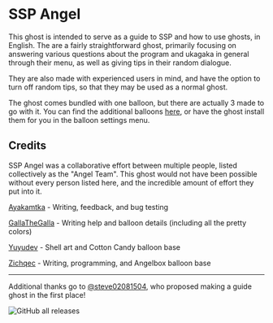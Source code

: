 # SSP Angel
This ghost is intended to serve as a guide to SSP and how to use ghosts, in English. The are a fairly straightforward ghost, primarily focusing on answering various questions about the program and ukagaka in general through their menu, as well as giving tips in their random dialogue.

They are also made with experienced users in mind, and have the option to turn off random tips, so that they may be used as a normal ghost.

The ghost comes bundled with one balloon, but there are actually 3 made to go with it. You can find the additional balloons [here](https://github.com/Zichqec/SSP_Angel_Balloons/releases), or have the ghost install them for you in the balloon settings menu.

## Credits
SSP Angel was a collaborative effort between multiple people, listed collectively as the "Angel Team". This ghost would not have been possible without every person listed here, and the incredible amount of effort they put into it.

[Ayakamtka](https://github.com/Ayakamtka) - Writing, feedback, and bug testing

[GallaTheGalla](https://gallathegalla.github.io/gtg-ghosts/) - Writing help and balloon details (including all the pretty colors)

[Yuyudev](https://twitter.com/yuyudev) - Shell art and Cotton Candy balloon base

[Zichqec](https://zichqec.github.io/s-the-skeleton/) - Writing, programming, and Angelbox balloon base

----

Additional thanks go to [@steve02081504](https://github.com/steve02081504), who proposed making a guide ghost in the first place!

![GitHub all releases](https://img.shields.io/github/downloads/Zichqec/SSP_Angel/total)
